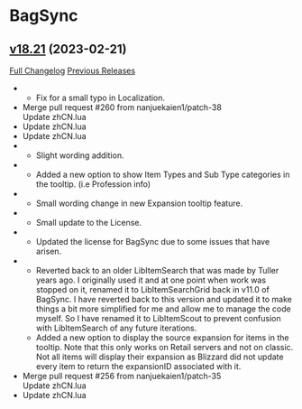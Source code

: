 # BagSync

## [v18.21](https://github.com/Xruptor/BagSync/tree/v18.21) (2023-02-21)
[Full Changelog](https://github.com/Xruptor/BagSync/compare/v18.20...v18.21) [Previous Releases](https://github.com/Xruptor/BagSync/releases)

-   
    * Fix for a small typo in Localization.  
- Merge pull request #260 from nanjuekaien1/patch-38  
    Update zhCN.lua  
- Update zhCN.lua  
- Update zhCN.lua  
-   
    * Slight wording addition.  
-   
    * Added a new option to show Item Types and Sub Type categories in the tooltip.  (i.e Profession info)  
-   
    * Small wording change in new Expansion tooltip feature.  
-   
    * Small update to the License.  
-   
    * Updated the license for BagSync due to some issues that have arisen.  
-   
    * Reverted back to an older LibItemSearch that was made by Tuller years ago.  I originally used it and at one point when work was stopped on it, renamed it to LibItemSearchGrid back in v11.0 of BagSync.  I have reverted back to this version and updated it to make things a bit more simplified for me and allow me to manage the code myself.  So I have renamed it to LibItemScout to prevent confusion with LibItemSearch of any future iterations.  
    * Added a new option to display the source expansion for items in the tooltip.  Note that this only works on Retail servers and not on classic.  Not all items will display their expansion as Blizzard did not update every item to return the expansionID associated with it.  
- Merge pull request #256 from nanjuekaien1/patch-35  
    Update zhCN.lua  
- Update zhCN.lua  